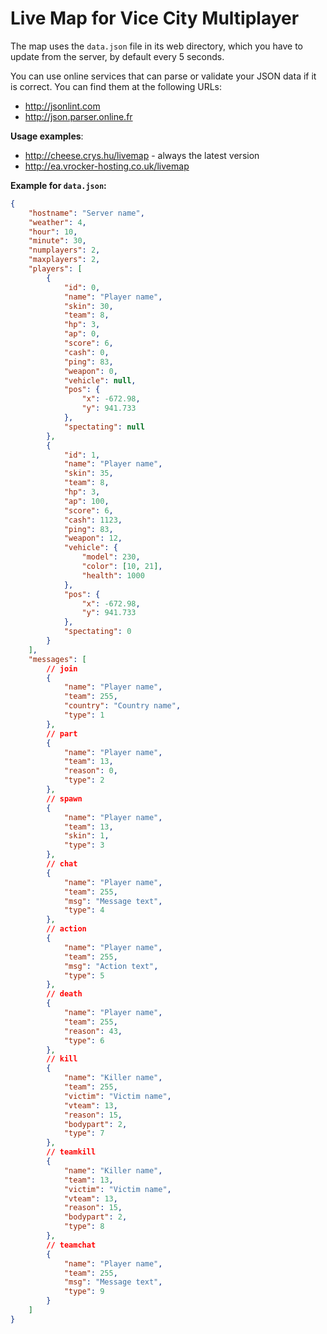 Live Map for Vice City Multiplayer
============

The map uses the ``data.json`` file in its web directory, which you have to update from the server, by default every 5 seconds.

You can use online services that can parse or validate your JSON data if it is correct. You can find them at the following URLs:
* http://jsonlint.com
* http://json.parser.online.fr

__Usage examples__:
* http://cheese.crys.hu/livemap - always the latest version
* http://ea.vrocker-hosting.co.uk/livemap

__Example for ``data.json``:__
````json
{
    "hostname": "Server name",
    "weather": 4,
    "hour": 10,
    "minute": 30,
    "numplayers": 2,
    "maxplayers": 2,
    "players": [
        {
            "id": 0,
            "name": "Player name",
            "skin": 30,
            "team": 8,
            "hp": 3,
            "ap": 0,
            "score": 6,
            "cash": 0,
            "ping": 83,
            "weapon": 0,
            "vehicle": null,
            "pos": {
                "x": -672.98,
                "y": 941.733
            },
            "spectating": null
        },
        {
            "id": 1,
            "name": "Player name",
            "skin": 35,
            "team": 8,
            "hp": 3,
            "ap": 100,
            "score": 6,
            "cash": 1123,
            "ping": 83,
            "weapon": 12,
            "vehicle": {
                "model": 230,
                "color": [10, 21],
                "health": 1000
            },
            "pos": {
                "x": -672.98,
                "y": 941.733
            },
            "spectating": 0
        }
    ],
    "messages": [
        // join
        {
            "name": "Player name",
            "team": 255,
            "country": "Country name",
            "type": 1
        },
        // part
        {
            "name": "Player name",
            "team": 13,
            "reason": 0,
            "type": 2
        },
        // spawn
        {
            "name": "Player name",
            "team": 13,
            "skin": 1,
            "type": 3
        },
        // chat
        {
            "name": "Player name",
            "team": 255,
            "msg": "Message text",
            "type": 4
        },
        // action
        {
            "name": "Player name",
            "team": 255,
            "msg": "Action text",
            "type": 5
        },
        // death
        {
            "name": "Player name",
            "team": 255,
            "reason": 43,
            "type": 6
        },
        // kill
        {
            "name": "Killer name",
            "team": 255,
            "victim": "Victim name",
            "vteam": 13,
            "reason": 15,
            "bodypart": 2,
            "type": 7
        },
        // teamkill
        {
            "name": "Killer name",
            "team": 13,
            "victim": "Victim name",
            "vteam": 13,
            "reason": 15,
            "bodypart": 2,
            "type": 8
        },
        // teamchat
        {
            "name": "Player name",
            "team": 255,
            "msg": "Message text",
            "type": 9
        }
    ]
}
````
